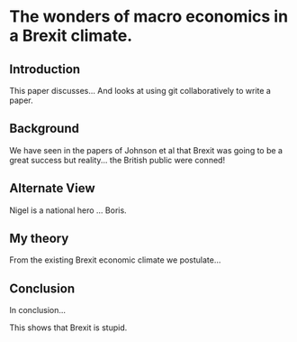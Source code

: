 
# The wonders of macro economics in a Brexit climate.

## Introduction

This paper discusses...
And looks at using git collaboratively to write a paper.

## Background

We have seen in the papers of Johnson et al that Brexit was going to be a great success but reality...
the British public were conned!

## Alternate View

Nigel is a national hero ... Boris.

## My theory

From the existing Brexit economic climate we postulate...

## Conclusion

In conclusion...

This shows that Brexit is stupid.
